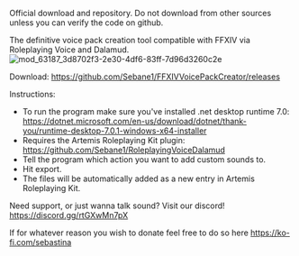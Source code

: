 Official download and repository. Do not download from other sources unless you can verify the code on github.

The definitive voice pack creation tool compatible with FFXIV via Roleplaying Voice and Dalamud.
![mod_63187_3d8702f3-2e30-4df6-83ff-7d96d3260c2e](https://github.com/Sebane1/FFXIVVoicePackCreator/assets/7157688/d1a79457-6e36-4988-87a0-ed0391730ac4)

Download:
https://github.com/Sebane1/FFXIVVoicePackCreator/releases

Instructions:
- To run the program make sure you've installed .net desktop runtime 7.0:
https://dotnet.microsoft.com/en-us/download/dotnet/thank-you/runtime-desktop-7.0.1-windows-x64-installer
- Requires the Artemis Roleplaying Kit plugin: https://github.com/Sebane1/RoleplayingVoiceDalamud
- Tell the program which action you want to add custom sounds to.
- Hit export.
- The files will be automatically added as a new entry in Artemis Roleplaying Kit.

Need support, or just wanna talk sound? Visit our discord! https://discord.gg/rtGXwMn7pX 

If for whatever reason you wish to donate feel free to do so here https://ko-fi.com/sebastina
